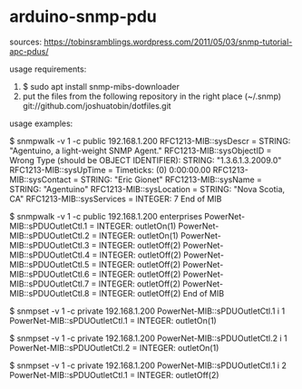 # arduino-snmp-pdu

sources:
https://tobinsramblings.wordpress.com/2011/05/03/snmp-tutorial-apc-pdus/

usage requirements:
1. $ sudo apt install snmp-mibs-downloader
2. put the files from the following repository in the right place (~/.snmp)
   git://github.com/joshuatobin/dotfiles.git

usage examples:

$ snmpwalk -v 1 -c public 192.168.1.200
RFC1213-MIB::sysDescr = STRING: "Agentuino, a light-weight SNMP Agent."
RFC1213-MIB::sysObjectID = Wrong Type (should be OBJECT IDENTIFIER): STRING: "1.3.6.1.3.2009.0"
RFC1213-MIB::sysUpTime = Timeticks: (0) 0:00:00.00
RFC1213-MIB::sysContact = STRING: "Eric Gionet"
RFC1213-MIB::sysName = STRING: "Agentuino"
RFC1213-MIB::sysLocation = STRING: "Nova Scotia, CA"
RFC1213-MIB::sysServices = INTEGER: 7
End of MIB

$ snmpwalk -v 1 -c public 192.168.1.200 enterprises
PowerNet-MIB::sPDUOutletCtl.1 = INTEGER: outletOn(1)
PowerNet-MIB::sPDUOutletCtl.2 = INTEGER: outletOn(1)
PowerNet-MIB::sPDUOutletCtl.3 = INTEGER: outletOff(2)
PowerNet-MIB::sPDUOutletCtl.4 = INTEGER: outletOff(2)
PowerNet-MIB::sPDUOutletCtl.5 = INTEGER: outletOff(2)
PowerNet-MIB::sPDUOutletCtl.6 = INTEGER: outletOff(2)
PowerNet-MIB::sPDUOutletCtl.7 = INTEGER: outletOff(2)
PowerNet-MIB::sPDUOutletCtl.8 = INTEGER: outletOff(2)
End of MIB

$ snmpset -v 1 -c private 192.168.1.200 PowerNet-MIB::sPDUOutletCtl.1 i 1
PowerNet-MIB::sPDUOutletCtl.1 = INTEGER: outletOn(1)

$ snmpset -v 1 -c private 192.168.1.200 PowerNet-MIB::sPDUOutletCtl.2 i 1
PowerNet-MIB::sPDUOutletCtl.2 = INTEGER: outletOn(1)

$ snmpset -v 1 -c private 192.168.1.200 PowerNet-MIB::sPDUOutletCtl.1 i 2
PowerNet-MIB::sPDUOutletCtl.1 = INTEGER: outletOff(2)

